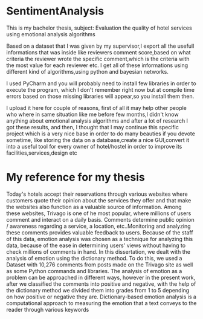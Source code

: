 # SentimentAnalysis

This is my bachelor thesis,
subject: Evaluation the quality of hotel services using emotional analysis algorithms

Based on a dataset that I was given by my supervisor,I export all the usefull informations that was inside like reviewers comment score,based on what criteria the reviewer wrote the specific comment,which is the criteria with the most value for each reviewer etc.
I get all of these informations using different kind of algorithms,using python and bayesian networks.

I used PyCharm and you will probably need to install few libraries in order to execute the program, which I don't remember right now but at compile time errors based on those missing libraries will appear,so you install them then.

I upload it here for couple of reasons,
first of all it may help other people who where in same situation like me before few months,I didn't know anything about emotional analysis algorithms and after a lot of research I got these results, and then, I thought that I may continue this specific project which is a very nice base in order to do many beauties if you devote sometime, like storing the data on a database,create a nice GUI,convert it into a useful tool for every owner of hotel/hostel in order to improve its facilities,services,design etc

# My reference for my thesis

Today's hotels accept their reservations through various websites where customers quote their opinion about the services they offer and that make the websites also function as a valuable source of information. Among these websites, Trivago is one of he most popular, where millions of users comment and interact on a daily basis. Comments determine public opinion / awareness regarding a service, a location, etc..Monitoring and analyzing these comments provides valuable feedback to users. Because of the staff of this data, emotion analysis was chosen as a technique for analyzing this data, because of the ease in determining users' views without having to check millions of comments in hand. In this dissertation, we dealt with the analysis of emotion using the dictionary method. To do this, we used a Dataset with 10,276 comments from posts made on the Trivago site as well as some Python commands and libraries. The analysis of emotion as a problem can be approached in different ways, however in the present work, after we classified the comments into positive and negative, with the help of the dictionary method we divided them into grades from 1 to 5 depending on how positive or negative they are. Dictionary-based emotion analysis is a computational approach to measuring the emotion that a text conveys to the reader through various keywords
